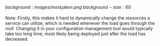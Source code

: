 $background:images/most_taken.png$
$background-size:60%$

Note:
Firstly, this makes it hard to dynamically change the resources
a service can utilize, which is needed whenever the load goes through
the roof. Changing it in your configuration management tool would
typically take too long time, most likely being deployed just after
the load has decreased.

